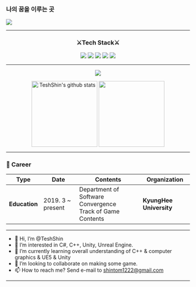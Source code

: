 ### 나의 꿈을 이루는 곳   

<img src="https://capsule-render.vercel.app/api?type=waving&color=gradient&fontcolor=white&height=300&section=header&text=DongminShin&animation=twinkling&fontSize=90&fontAlignY=40"/>

***

<h3 align="center">
  ⚔️Tech Stack⚔️
</h3>


<p align="center">
  <img src="https://img.shields.io/badge/Python-3766AB?style=flat-square&logo=Python&logoColor=white"/>
  <img src="https://img.shields.io/badge/C++-00599C?style=flat-square&logo=C%2B%2B&logoColor=white"/>
  <img src="https://img.shields.io/badge/C Sharp-239120?style=flat-square&logo=C Sharp&logoColor=white"/>
  <img src="https://img.shields.io/badge/Unity-000000?style=flat-square&logo=Unity&logoColor=white"/>
  <img src="https://img.shields.io/badge/Unreal Engine 5-313131?style=flat-square&logo=UnrealEngine&logoColor=white"/>
</p>

***

<p align="center">
  <a href="https://hits.seeyoufarm.com"><img src="https://hits.seeyoufarm.com/api/count/incr/badge.svg?url=https%3A%2F%2Fgithub.com%2Fshintom1222&count_bg=%2365DDDF&title_bg=%235E95ED&icon=github.svg&icon_color=%23E7E7E7&title=hits&edge_flat=false"/>
  </a>
</p>
<p align="center">
  <a href="https://github.com/TeshShin"><img align="center" style="height:180px" src="https://github-readme-stats.vercel.app/api?username=TeshShin&show_icons=true&include_all_commits=true&hide_border=true&bg_color=ED3538,ED7E7F,BBE2ED,91eae4&title_color=4159CC&text_color=AEB3FF" alt="TeshShin's github stats" /></a>
  <a href="https://github.com/TeshShin"><img align="center" style="height:180px" src="https://github-readme-stats.vercel.app/api/top-langs/?username=TeshShin&layout=compact&hide_border=true&bg_color=30,91eae4,86A8E7&title_color=4159CC&text_color=4159CC" /></a> 
</p>

***

### :purple_heart: Career

| **Type**      | **Date**          | **Contents**                                                 | **Organization**        |
|---------------|-------------------|--------------------------------------------------------------|-------------------------|
| **Education** | 2019. 3 ~ present | Department of Software Convergence<br>Track of Game Contents | **KyungHee University** |

***

- 👋 Hi, I’m @TeshShin
- 👀 I’m interested in C#, C++, Unity, Unreal Engine.
- 🌱 I’m currently learning overall understanding of C++ & computer graphics & UE5 & Unity
- 💞️ I’m looking to collaborate on making some game.
- 📫 How to reach me? Send e-mail to shintom1222@gmail.com

***


<!---
shintom1222/shintom1222 is a ✨ special ✨ repository because its `README.md` (this file) appears on your GitHub profile.
You can click the Preview link to take a look at your changes.
--->
